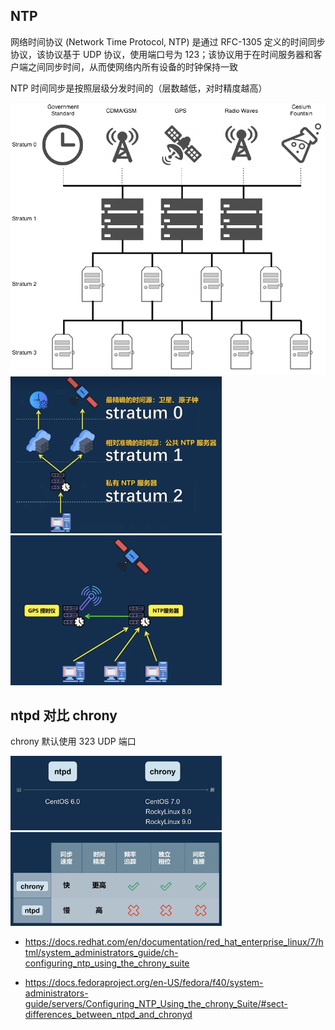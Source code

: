 ## NTP

网络时间协议 (Network Time Protocol, NTP) 是通过 RFC-1305 定义的时间同步协议，该协议基于 UDP 协议，使用端口号为 123；该协议用于在时间服务器和客户端之间同步时间，从而使网络内所有设备的时钟保持一致

NTP 时间同步是按照层级分发时间的（层数越低，对时精度越高）

<img src="./.assets/NTP协议/053007eb75245ba9be6c459b9d68c9c2.png" alt="053007eb75245ba9be6c459b9d68c9c2.png" style="zoom: 67%;" />

<img src="./.assets/NTP协议/image-20250226213654813.png" alt="image-20250226213654813" style="zoom:33%;" />

<img src="./.assets/NTP协议/image-20250226213758921.png" alt="image-20250226213758921" style="zoom:33%;" />

## ntpd 对比 chrony

chrony 默认使用 323 UDP 端口

<img src="./.assets/NTP协议/image-20250226213117356.png" alt="image-20250226213117356" style="zoom:33%;" />

<img src="./.assets/NTP协议/image-20250226213152802.png" alt="image-20250226213152802" style="zoom:33%;" />

- <https://docs.redhat.com/en/documentation/red_hat_enterprise_linux/7/html/system_administrators_guide/ch-configuring_ntp_using_the_chrony_suite>

- <https://docs.fedoraproject.org/en-US/fedora/f40/system-administrators-guide/servers/Configuring_NTP_Using_the_chrony_Suite/#sect-differences_between_ntpd_and_chronyd>